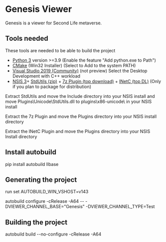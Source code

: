 # Genesis Viewer

Genesis is a viewer for Second Life metaverse.

## Tools needed
These tools are needed to be able to build the project
 - [Python 3](https://www.python.org/downloads/) version >=3.9 (Enable the feature "Add python.exe to Path")
 - [CMake](http://www.cmake.org/download/) (Win32 Installer) (Select to Add to the system PATH)
 - [Visual Studio 2019 (Community)](https://visualstudio.microsoft.com/downloads/) (not preview) Select the Desktop Development with C++ workload
 - [NSIS 3](https://nsis.sourceforge.io/Download)+ [StdUtils (zip)](https://github.com/lordmulder/stdutils/releases) + [7z Plugin (top download)](https://nsis.sourceforge.io/Nsis7z_plug-in) + [INetC (top DL)](https://nsis.sourceforge.io/Inetc_plug-in) (Only if you plan to package for distribution) 

Extract StdUtils and move the Include directory into your NSIS install and
move Plugins\Unicode\StdUtils.dll to plugins\x86-unicode\ in your NSIS install

Extract the 7z Plugin and move the Plugins directory into your NSIS install directory

Extract the INetC Plugin and move the Plugins directory into your NSIS Install directory

## Install autobuild
pip install autobuild llbase

## Generating the project

run set AUTOBUILD_WIN_VSHOST=v143

autobuild configure -cRelease -A64 -- -DVIEWER_CHANNEL_BASE="Genesis" -DVIEWER_CHANNEL_TYPE=Test

## Building the project
autobuild build --no-configure -cRelease -A64

